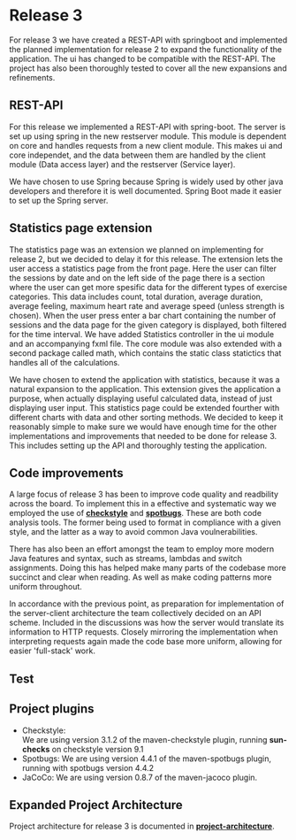 # Release 3

For release 3 we have created a REST-API with springboot and implemented the planned implementation for release 2 to
expand the functionality of the application. The ui has changed to be compatible with the REST-API. The project has also
been thoroughly tested to cover all the new expansions and refinements.

## REST-API

For this release we implemented a REST-API with spring-boot. The server is set up using spring in the new restserver
module. This module is dependent on core and handles requests from a new client module. This makes ui and core
independet, and the data between them are handled by the client module (Data access layer) and the restserver (Service
layer).

We have chosen to use Spring because Spring is widely used by other java developers and therefore it is well documented.
Spring Boot made it easier to set up the Spring server.

## Statistics page extension

The statistics page was an extension we planned on implementing for release 2, but we decided to delay it for this
release. The extension lets the user access a statistics page from the front page. Here the user can filter the sessions
by date and on the left side of the page there is a section where the user can get more spesific data for the different
types of exercise categories. This data includes count, total duration, average duration, average feeling, maximum heart
rate and average speed (unless strength is chosen). When the user press enter a bar chart containing the number of
sessions and the data page for the given category is displayed, both filtered for the time interval. We have added
Statistics controller in the ui module and an accompanying fxml file. The core module was also extended with a second
package called math, which contains the static class statictics that handles all of the calculations.

We have chosen to extend the application with statistics, because it was a natural expansion to the application. This
extension gives the application a purpose, when actually displaying useful calculated data, instead of just displaying
user input. This statistics page could be extended fourther with different charts with data and other sorting methods.
We decided to keep it reasonably simple to make sure we would have enough time for the other implementations and
improvements that needed to be done for release 3. This includes setting up the API and thoroughly testing the
application.

## Code improvements

A large focus of release 3 has been to improve code quality and readbility across the board. To implement this in a
effective and systematic way we employed the use of [**checkstyle**](https://checkstyle.sourceforge.io/)
and [**spotbugs**](https://spotbugs.github.io/). These are both code analysis tools. The former being used to format in
compliance with a given style, and the latter as a way to avoid common Java voulnerabilities.

There has also been an effort amongst the team to employ more modern Java features and syntax, such as streams, lambdas
and switch assignments. Doing this has helped make many parts of the codebase more succinct and clear when reading. As
well as make coding patterns more uniform throughout.

In accordance with the previous point, as preparation for implementation of the server-client architecture the team
collectively decided on an API scheme. Included in the discussions was how the server would translate its information to
HTTP requests. Closely mirroring the implementation when interpreting requests again made the code base more uniform,
allowing for easier 'full-stack' work.

## Test

## Project plugins

- Checkstyle:  
  We are using version 3.1.2 of the maven-checkstyle plugin, running **sun-checks** on checkstyle version 9.1
- Spotbugs:
  We are using version 4.4.1 of the maven-spotbugs plugin, running with spotbugs version 4.4.2
- JaCoCo:
  We are using version 0.8.7 of the maven-jacoco plugin.

## Expanded Project Architecture

Project architecture for release 3 is documented in
[**project-architecture**](/design-documentation/project-architecture).
